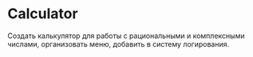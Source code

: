 # Calculator

Создать калькулятор для работы с рациональными и комплексными числами,
организовать меню,
добавить в систему логирования.
